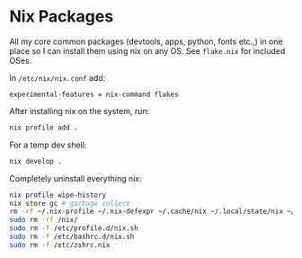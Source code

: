 # Nix Packages

All my core common packages (devtools, apps, python, fonts etc.,) in one place so I can install them using nix on any OS. See `flake.nix` for included OSes.

In `/etc/nix/nix.conf` add:
```
experimental-features = nix-command flakes
```

After installing nix on the system, run:
```bash
nix profile add .
```

For a temp dev shell:
```bash
nix develop .
```

Completely uninstall everything nix:
```bash
nix profile wipe-history
nix store gc # garbage collect
rm -rf ~/.nix-profile ~/.nix-defexpr ~/.cache/nix ~/.local/state/nix ~/.nix* ~/.config/nixpkgs
sudo rm -rf /nix/
sudo rm -f /etc/profile.d/nix.sh
sudo rm -f /etc/bashrc.d/nix.sh
sudo rm -f /etc/zshrc.nix
```
